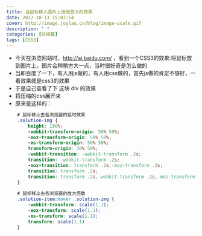 ```yaml
---
title: 当鼠标移入图片上慢慢放大的效果
date: 2017-10-13 15:07:54
cover: http://image.joylau.cn/blog/image-scale.gif
description: " "
categories: [前端篇]
tags: [CSS3]
---
```


<!-- more -->
- 今天在浏览网站时，http://ai.baidu.com/ ，看到一个CSS3的效果:将鼠标放到图片上，图片会稍稍方大一点，当时很好奇是怎么做的
- 当即百度了一下，有人用js做的，有人用css做的，首先js做的肯定不够好，一看效果就是css3的效果
- 于是自己查看了下 这块 div 的效果
- 将压缩的css展开来
- 原来是这样的：


``` css 
    # 鼠标移上去各浏览器的延时效果
    .solution-img {
        height: 100%;
        -webkit-transform-origin: 50% 50%;
        -moz-transform-origin: 50% 50%;
        -ms-transform-origin: 50% 50%;
        transform-origin: 50% 50%;
        -webkit-transition: -webkit-transform .2s;
        transition: -webkit-transform .2s;
        -moz-transition: transform .2s,-moz-transform .2s;
        transition: transform .2s;
        transition: transform .2s,-webkit-transform .2s,-moz-transform .2s
    }
    
    # 鼠标移上去各浏览器的放大倍数
    .solution-item:hover .solution-img {
        -webkit-transform: scale(1.1);
        -moz-transform: scale(1.1);
        -ms-transform: scale(1.1);
        transform: scale(1.1)
    }
```
